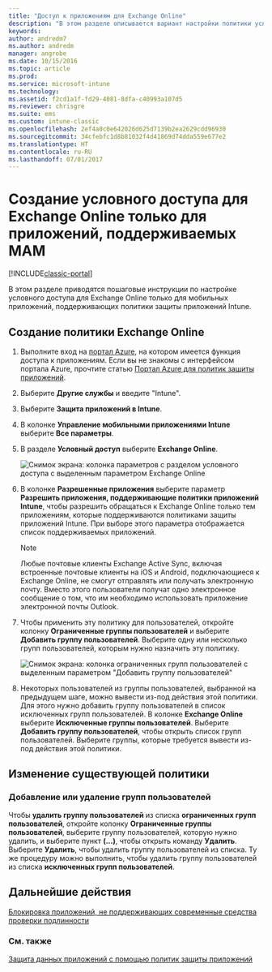 ```yaml
---
title: "Доступ к приложениям для Exchange Online"
description: "В этом разделе описывается вариант настройки политики условного доступа для приложений MAM."
keywords: 
author: andredm7
ms.author: andredm
manager: angrobe
ms.date: 10/15/2016
ms.topic: article
ms.prod: 
ms.service: microsoft-intune
ms.technology: 
ms.assetid: f2cd1a1f-fd29-4081-8dfa-c40993a107d5
ms.reviewer: chrisgre
ms.suite: ems
ms.custom: intune-classic
ms.openlocfilehash: 2ef4a0c0e642026d625d7139b2ea2629cdd96930
ms.sourcegitcommit: 34cfebfc1d8b81032f4d41869d74dda559e677e2
ms.translationtype: HT
ms.contentlocale: ru-RU
ms.lasthandoff: 07/01/2017
---
```

# <a name="create-an-exchange-online-conditional-access-to-only-allow-apps-supported-by-mam"></a>Создание условного доступа для Exchange Online только для приложений, поддерживаемых MAM

[!INCLUDE[classic-portal](../includes/classic-portal.md)]

В этом разделе приводятся пошаговые инструкции по настройке условного доступа для Exchange Online только для мобильных приложений, поддерживающих политики защиты приложений Intune.


## <a name="create-an-exchange-online-policy"></a>Создание политики Exchange Online
1.  Выполните вход на [портал Azure](https://portal.azure.com), на котором имеется функция доступа к приложениям. Если вы не знакомы с интерфейсом портала Azure, прочтите статью [Портал Azure для политик защиты приложений](azure-portal-for-microsoft-intune-mam-policies.md).

2.  Выберите **Другие службы** и введите "Intune".

3.  Выберите **Защита приложений в Intune**.

4.  В колонке **Управление мобильными приложениями Intune** выберите **Все параметры**.

5.  В разделе **Условный доступ** выберите **Exchange Online**.

    ![Снимок экрана: колонка параметров с разделом условного доступа с выделенным параметром Exchange Online](../media/MAM-conditional-access-1.png)

6. В колонке **Разрешенные приложения** выберите параметр **Разрешить приложения, поддерживающие политики приложений Intune**, чтобы разрешить обращаться к Exchange Online только тем приложениям, которые поддерживаются политиками защиты приложений Intune. При выборе этого параметра отображается список поддерживаемых приложений.

    >[!NOTE]
    >Любые почтовые клиенты Exchange Active Sync, включая встроенные почтовые клиенты на iOS и Android, подключающиеся к Exchange Online, не смогут отправлять или получать электронную почту. Вместо этого пользователи получат одно электронное сообщение о том, что им необходимо использовать приложение электронной почты Outlook.

7. Чтобы применить эту политику для пользователей, откройте колонку **Ограниченные группы пользователей** и выберите **Добавить группу пользователей**. Выберите одну или несколько групп пользователей, которым нужно назначить эту политику.

    ![Снимок экрана: колонка ограниченных групп пользователей с выделенным параметром "Добавить группу пользователей"](../media/mam-ca-add-user-group.png)

8. Некоторых пользователей из группы пользователей, выбранной на предыдущем шаге, можно вывести из-под действия этой политики. Для этого нужно добавить группу пользователей в список исключенных групп пользователей. В колонке **Exchange Online** выберите **Исключенные группы пользователей**. Выберите **Добавить группу пользователей**, чтобы открыть список групп пользователей. Выберите группы, которые требуется вывести из-под действия этой политики.  

## <a name="modify-an-existing-policy"></a>Изменение существующей политики
### <a name="add-or-delete-user-groups"></a>Добавление или удаление групп пользователей

Чтобы **удалить группу пользователей** из списка **ограниченных групп пользователей**, откройте колонку **Ограниченные группы пользователей**, выберите группу пользователей, которую нужно удалить, и выберите пункт **(...)**, чтобы открыть команду **Удалить**. Выберите **Удалить**, чтобы удалить группу пользователей из списка. Ту же процедуру можно выполнить, чтобы удалить группу пользователей из списка **исключенных групп пользователей**.


## <a name="next-steps"></a>Дальнейшие действия
[Блокировка приложений, не поддерживающих современные средства проверки подлинности](block-apps-with-no-modern-authentication.md)
### <a name="see-also"></a>См. также
[Защита данных приложений с помощью политик защиты приложений](protect-app-data-using-mobile-app-management-policies-with-microsoft-intune.md)
